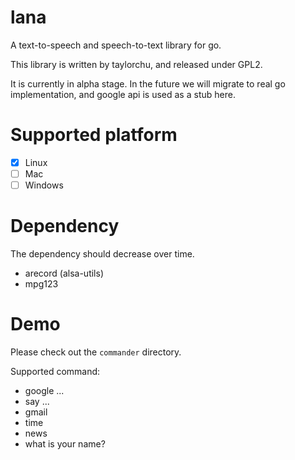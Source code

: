 # lana

A text-to-speech and speech-to-text library for go.

This library is written by taylorchu, and released under GPL2. 

It is currently in alpha stage. In the future we will migrate to real go implementation, and google api is used as a stub here.

# Supported platform

- [x] Linux
- [ ] Mac
- [ ] Windows

# Dependency

The dependency should decrease over time.

* arecord (alsa-utils)
* mpg123

# Demo

Please check out the `commander` directory.

Supported command:

* google ...
* say ...
* gmail
* time
* news
* what is your name?

